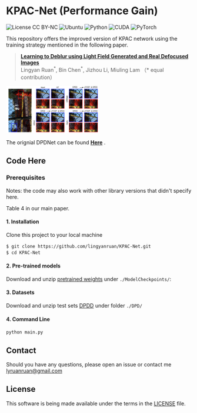 # KPAC-Net (Performance Gain)


![License CC BY-NC](https://img.shields.io/badge/License-GNU_AGPv3-yellowgreen.svg?style=flat)
![Ubuntu](https://img.shields.io/badge/Ubuntu-16.0.4%20&%2018.0.4-blue.svg?style=plastic)
![Python](https://img.shields.io/badge/Python-3.6-yellowgreen.svg?style=plastic)
![CUDA](https://img.shields.io/badge/CUDA-10.2%20-yellowgreen.svg?style=plastic)
![PyTorch](https://img.shields.io/badge/PyTorch-1.8.0-yellowgreen.svg?style=plastic)

This repository offers the improved version of KPAC network using the training strategy mentioned in the following paper.

> **[Learning to Deblur using Light Field Generated and Real Defocused Images](placeholder)**<br>
> Lingyan Ruan<sup>\*</sup>, Bin Chen<sup>\*</sup>, Jizhou Li, Miuling Lam （\* equal contribution）

<p align="left">
  <a>
    <img src="./assets/performance_gain.png" width="50%" alt="teaser figure">
  </a><br>
</p>

<!-- <img src="./assets/performance_gain.png" width="50%" alt="teaser figure"> -->

The orignial DPDNet can be found **[Here](https://github.com/Abdullah-Abuolaim/defocus-deblurring-dual-pixel)** .

## Code Here

### Prerequisites

Notes: the code may also work with other library versions that didn't specify here.

Table 4 in our main paper.

#### 1. Installation

Clone this project to your local machine

```bash
$ git clone https://github.com/lingyanruan/KPAC-Net.git
$ cd KPAC-Net
```

#### 2. Pre-trained models

Download and unzip [pretrained weights](placeholder) under `./ModelCheckpoints/`:

#### 3. Datasets

Download and unzip test sets [DPDD](https://github.com/Abdullah-Abuolaim/defocus-deblurring-dual-pixel) under folder `./DPD/`

#### 4. Command Line

```shell
python main.py
```

## Contact

Should you have any questions, please open an issue or contact me [lyruanruan@gmail.com](mailto:lyruanruan@gmail.com)

## License

This software is being made available under the terms in the [LICENSE](LICENSE) file.

